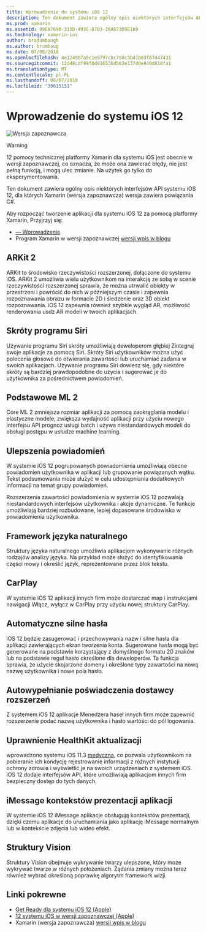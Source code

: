 ```yaml
---
title: Wprowadzenie do systemu iOS 12
description: Ten dokument zawiera ogólny opis niektórych interfejsów API systemu iOS 12, dla których Xamarin (wersja zapoznawcza) wersja zawiera powiązania C#.
ms.prod: xamarin
ms.assetid: 99EA7090-315D-493C-87D3-26AB73D9E1A9
ms.technology: xamarin-ios
author: bradumbaugh
ms.author: brumbaug
ms.date: 07/08/2018
ms.openlocfilehash: 4e1249b7a9c1e9797cbc758c3bd1b83f87d47431
ms.sourcegitcommit: 12d48cdf99f0d916536d562e137d0e840d818fa1
ms.translationtype: MT
ms.contentlocale: pl-PL
ms.lasthandoff: 08/07/2018
ms.locfileid: "39615151"
---
```

# <a name="introduction-to-ios-12"></a>Wprowadzenie do systemu iOS 12

![Wersja zapoznawcza](~/media/shared/preview.png)

> [!WARNING]
> 12 pomocy technicznej platformy Xamarin dla systemu iOS jest obecnie w wersji zapoznawczej, co oznacza, że może ona zawierać błędy, nie jest pełną funkcją, i mogą ulec zmianie. Na użytek go tylko do eksperymentowania.

Ten dokument zawiera ogólny opis niektórych interfejsów API systemu iOS 12, dla których Xamarin (wersja zapoznawcza) wersja zawiera powiązania C#.

Aby rozpocząć tworzenie aplikacji dla systemu iOS 12 za pomocą platformy Xamarin, Przyjrzyj się:

- [— Wprowadzenie](get-started.md)
- Program Xamarin w wersji zapoznawczej [wersji wpis w blogu](https://releases.xamarin.com/preview-release-xcode-10-beta-5/)

## <a name="arkit-2"></a>ARKit 2

ARKit to środowisko rzeczywistości rozszerzonej, dołączone do systemu iOS. ARKit 2 umożliwia wielu użytkownikom na interakcję ze sobą w scenie rzeczywistości rozszerzonej sprawia, że można utrwalić obiekty w przestrzeni i powrócić do nich w późniejszym czasie i zapewnia rozpoznawania obrazu w formacie 2D i śledzenie oraz 3D obiekt rozpoznawania. iOS 12 zapewnia również szybkie wygląd AR, możliwość renderowania usdz AR modeli w twoich aplikacjach.

## <a name="siri-shortcuts"></a>Skróty programu Siri

Używanie programu Siri skróty umożliwiają deweloperom głębiej Zintegruj swoje aplikacje za pomocą Siri. Skróty Siri użytkowników można użyć polecenia głosowe do otwierania zawartości lub uruchamiać zadania w swoich aplikacjach. Używanie programu Siri dowiesz się, gdy niektóre skróty są bardziej prawdopodobne do użycia i sugerować je do użytkownika za pośrednictwem powiadomień.

## <a name="core-ml-2"></a>Podstawowe ML 2

Core ML 2 zmniejsza rozmiar aplikacji za pomocą zaokrąglania modelu i elastyczne modele, zwiększa wydajność aplikacji przy użyciu nowego interfejsu API prognoz usługi batch i używa niestandardowych modeli do obsługi postępu w usłudze machine learning.

## <a name="notification-improvements"></a>Ulepszenia powiadomień

W systemie iOS 12 pogrupowanych powiadomienia umożliwiają obecne powiadomień użytkownika w aplikacji lub grupowanie powiązanych wątku. Tekst podsumowania może służyć w celu udostępniania dodatkowych informacji na temat grupy powiadomień.

Rozszerzenia zawartości powiadomienia w systemie iOS 12 pozwalają niestandardowych interfejsów użytkownika i akcje dynamiczne. Te funkcje umożliwiają bardziej rozbudowane, lepiej dopasowane środowisko w powiadomienia użytkownika.

## <a name="natural-language-framework"></a>Framework języka naturalnego

Struktury języka naturalnego umożliwia aplikacjom wykonywanie różnych rodzajów analizy języka. Na przykład może służyć do identyfikowania części mowy i określić język, reprezentowane przez blok tekstu.

## <a name="carplay"></a>CarPlay

W systemie iOS 12 aplikacji innych firm może dostarczać map i instrukcjami nawigacji Włącz, wyłącz w CarPlay przy użyciu nowej struktury CarPlay.

## <a name="automatic-strong-passwords"></a>Automatyczne silne hasła

iOS 12 będzie zasugerować i przechowywania nazw i silne hasła dla aplikacji zawierających ekran tworzenia konta. Sugerowane hasła mogą być generowane na podstawie korzystający z domyślnego formatu 20 znaków lub na podstawie reguł hasło określone dla deweloperów. Ta funkcja sprawia, że użycie skojarzone domeny i określone typy zawartości na nową nazwę użytkownika i nowe pola hasło.

## <a name="autofill-credential-provider-extensions"></a>Autowypełnianie poświadczenia dostawcy rozszerzeń

Z systemem iOS 12 aplikacje Menedżera haseł innych firm może zapewnić rozszerzenie podać nazwę użytkownika i hasło wartości do pól logowania.

## <a name="healthkit-updates"></a>Uprawnienie HealthKit aktualizacji

wprowadzono systemu iOS 11.3 [medyczna](https://www.apple.com/healthcare/health-records/), co pozwala użytkownikom na pobieranie ich kondycję rejestrowanie informacji z różnych instytucji ochrony zdrowia i wyświetlić je na swoich urządzeniach z systemem iOS. iOS 12 dodaje interfejsów API, które umożliwiają aplikacjom innych firm bezpieczny dostęp do tych danych.

## <a name="imessage-app-presentation-contexts"></a>iMessage kontekstów prezentacji aplikacji

W systemie iOS 12 iMessage aplikacje obsługują kontekstów prezentacji, dzięki czemu aplikacje do uruchamiania jako aplikację iMessage normalnym lub w kontekście zdjęcia lub wideo efekt.

## <a name="vision-framework"></a>Struktury Vision

Struktury Vision obejmuje wykrywanie twarzy ulepszone, który może wykrywać twarze w różnych położeniach. Żądania zmiany można teraz również wybrać określoną poprawkę algorytm framework wizji.

## <a name="related-links"></a>Linki pokrewne

- [Get Ready dla systemu iOS 12 (Apple)](https://developer.apple.com/ios/)
- [12 systemu iOS w wersji zapoznawczej (Apple)](https://www.apple.com/ios/ios-12-preview/)
- Xamarin (wersja zapoznawcza) [wersji wpis w blogu](https://releases.xamarin.com/preview-release-xcode-10-beta-5/)
